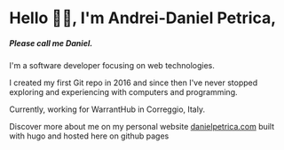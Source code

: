 # Hello 👋🏻, I'm Andrei-Daniel Petrica, 
##### Please call me Daniel. 

I'm a software developer focusing on web technologies. 


I created my first Git repo in 2016 and since then I've never stopped 
exploring and experiencing with computers and programming.  


Currently, working for WarrantHub in Correggio, Italy.


Discover more about me on my personal website 
[danielpetrica.com](https://danielpetrica.com) built with hugo and
 hosted here on github pages
